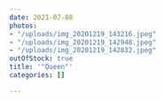 ```yaml
---
date: 2021-07-08
photos:
- "/uploads/img_20201219_143216.jpeg"
- "/uploads/img_20201219_142948.jpeg"
- "/uploads/img_20201219_142832.jpeg"
outOfStock: true
title: '"Queen"'
categories: []

---
```

